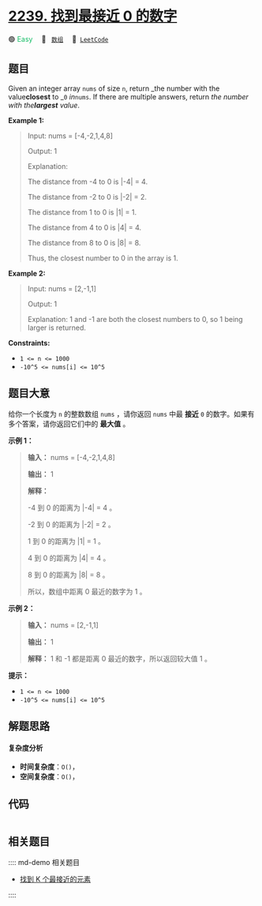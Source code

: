 # [2239. 找到最接近 0 的数字](https://leetcode.com/problems/find-closest-number-to-zero)

🟢 <font color=#15bd66>Easy</font>&emsp; 🔖&ensp; [`数组`](/leetcode/outline/tag/array.md)&emsp; 🔗&ensp;[`LeetCode`](https://leetcode.com/problems/find-closest-number-to-zero)


## 题目

Given an integer array `nums` of size `n`, return _the number with the
value**closest** to _`0` _in_`nums`. If there are multiple answers, return
_the number with the**largest** value_.



**Example 1:**

> Input: nums = [-4,-2,1,4,8]
> 
> Output: 1
> 
> Explanation:
> 
> The distance from -4 to 0 is |-4| = 4.
> 
> The distance from -2 to 0 is |-2| = 2.
> 
> The distance from 1 to 0 is |1| = 1.
> 
> The distance from 4 to 0 is |4| = 4.
> 
> The distance from 8 to 0 is |8| = 8.
> 
> Thus, the closest number to 0 in the array is 1.

**Example 2:**

> Input: nums = [2,-1,1]
> 
> Output: 1
> 
> Explanation: 1 and -1 are both the closest numbers to 0, so 1 being larger is returned.

**Constraints:**

  * `1 <= n <= 1000`
  * `-10^5 <= nums[i] <= 10^5`


## 题目大意

给你一个长度为 `n` 的整数数组 `nums` ，请你返回 `nums` 中最 **接近**  `0` 的数字。如果有多个答案，请你返回它们中的
**最大值**  。



**示例 1：**

> 
> 
> 
> 
> 
> **输入：** nums = [-4,-2,1,4,8]
> 
> **输出：** 1
> 
> **解释：**
> 
> -4 到 0 的距离为 |-4| = 4 。
> 
> -2 到 0 的距离为 |-2| = 2 。
> 
> 1 到 0 的距离为 |1| = 1 。
> 
> 4 到 0 的距离为 |4| = 4 。
> 
> 8 到 0 的距离为 |8| = 8 。
> 
> 所以，数组中距离 0 最近的数字为 1 。
> 
> 

**示例 2：**

> 
> 
> 
> 
> 
> **输入：** nums = [2,-1,1]
> 
> **输出：** 1
> 
> **解释：** 1 和 -1 都是距离 0 最近的数字，所以返回较大值 1 。
> 
> 



**提示：**

  * `1 <= n <= 1000`
  * `-10^5 <= nums[i] <= 10^5`


## 解题思路

#### 复杂度分析

- **时间复杂度**：`O()`，
- **空间复杂度**：`O()`，

## 代码

```javascript

```

## 相关题目

:::: md-demo 相关题目
- [找到 K 个最接近的元素](https://leetcode.com/problems/find-k-closest-elements)

::::
